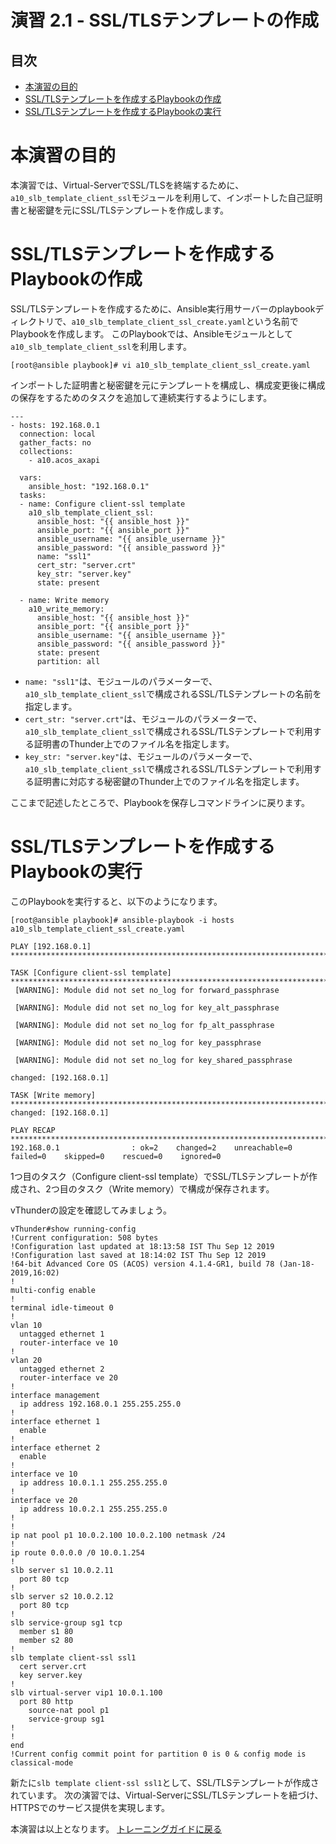 # 演習 2.1 - SSL/TLSテンプレートの作成

## 目次

- [本演習の目的](#本演習の目的)
- [SSL/TLSテンプレートを作成するPlaybookの作成](#SSL/TLSテンプレートを作成するPlaybookの作成)
- [SSL/TLSテンプレートを作成するPlaybookの実行](#SSL/TLSテンプレートを作成するPlaybookの実行)

# 本演習の目的

本演習では、Virtual-ServerでSSL/TLSを終端するために、`a10_slb_template_client_ssl`モジュールを利用して、インポートした自己証明書と秘密鍵を元にSSL/TLSテンプレートを作成します。


# SSL/TLSテンプレートを作成するPlaybookの作成

SSL/TLSテンプレートを作成するために、Ansible実行用サーバーのplaybookディレクトリで、`a10_slb_template_client_ssl_create.yaml`という名前でPlaybookを作成します。
このPlaybookでは、Ansibleモジュールとして`a10_slb_template_client_ssl`を利用します。

```
[root@ansible playbook]# vi a10_slb_template_client_ssl_create.yaml
```

インポートした証明書と秘密鍵を元にテンプレートを構成し、構成変更後に構成の保存をするためのタスクを追加して連続実行するようにします。

``` 
---
- hosts: 192.168.0.1
  connection: local
  gather_facts: no
  collections:
    - a10.acos_axapi

  vars:
    ansible_host: "192.168.0.1"
  tasks:
  - name: Configure client-ssl template
    a10_slb_template_client_ssl:
      ansible_host: "{{ ansible_host }}"
      ansible_port: "{{ ansible_port }}"
      ansible_username: "{{ ansible_username }}"
      ansible_password: "{{ ansible_password }}"
      name: "ssl1"
      cert_str: "server.crt"
      key_str: "server.key"
      state: present

  - name: Write memory
    a10_write_memory:
      ansible_host: "{{ ansible_host }}"
      ansible_port: "{{ ansible_port }}"
      ansible_username: "{{ ansible_username }}"
      ansible_password: "{{ ansible_password }}"
      state: present
      partition: all
```

- `name: "ssl1"`は、モジュールのパラメーターで、`a10_slb_template_client_ssl`で構成されるSSL/TLSテンプレートの名前を指定します。
- `cert_str: "server.crt"`は、モジュールのパラメーターで、`a10_slb_template_client_ssl`で構成されるSSL/TLSテンプレートで利用する証明書のThunder上でのファイル名を指定します。
- `key_str: "server.key"`は、モジュールのパラメーターで、`a10_slb_template_client_ssl`で構成されるSSL/TLSテンプレートで利用する証明書に対応する秘密鍵のThunder上でのファイル名を指定します。

ここまで記述したところで、Playbookを保存しコマンドラインに戻ります。

# SSL/TLSテンプレートを作成するPlaybookの実行

このPlaybookを実行すると、以下のようになります。

```
[root@ansible playbook]# ansible-playbook -i hosts a10_slb_template_client_ssl_create.yaml

PLAY [192.168.0.1] ********************************************************************************************************************************

TASK [Configure client-ssl template] **************************************************************************************************************
 [WARNING]: Module did not set no_log for forward_passphrase

 [WARNING]: Module did not set no_log for key_alt_passphrase

 [WARNING]: Module did not set no_log for fp_alt_passphrase

 [WARNING]: Module did not set no_log for key_passphrase

 [WARNING]: Module did not set no_log for key_shared_passphrase

changed: [192.168.0.1]

TASK [Write memory] *******************************************************************************************************************************
changed: [192.168.0.1]

PLAY RECAP ****************************************************************************************************************************************
192.168.0.1                : ok=2    changed=2    unreachable=0    failed=0    skipped=0    rescued=0    ignored=0

```

1つ目のタスク（Configure client-ssl template）でSSL/TLSテンプレートが作成され、2つ目のタスク（Write memory）で構成が保存されます。

vThunderの設定を確認してみましょう。

```
vThunder#show running-config
!Current configuration: 508 bytes
!Configuration last updated at 18:13:58 IST Thu Sep 12 2019
!Configuration last saved at 18:14:02 IST Thu Sep 12 2019
!64-bit Advanced Core OS (ACOS) version 4.1.4-GR1, build 78 (Jan-18-2019,16:02)
!
multi-config enable
!
terminal idle-timeout 0
!
vlan 10
  untagged ethernet 1
  router-interface ve 10
!
vlan 20
  untagged ethernet 2
  router-interface ve 20
!
interface management
  ip address 192.168.0.1 255.255.255.0
!
interface ethernet 1
  enable
!
interface ethernet 2
  enable
!
interface ve 10
  ip address 10.0.1.1 255.255.255.0
!
interface ve 20
  ip address 10.0.2.1 255.255.255.0
!
!
ip nat pool p1 10.0.2.100 10.0.2.100 netmask /24
!
ip route 0.0.0.0 /0 10.0.1.254
!
slb server s1 10.0.2.11
  port 80 tcp
!
slb server s2 10.0.2.12
  port 80 tcp
!
slb service-group sg1 tcp
  member s1 80
  member s2 80
!
slb template client-ssl ssl1
  cert server.crt
  key server.key
!
slb virtual-server vip1 10.0.1.100
  port 80 http
    source-nat pool p1
    service-group sg1
!
!
end
!Current config commit point for partition 0 is 0 & config mode is classical-mode
```

新たに`slb template client-ssl ssl1`として、SSL/TLSテンプレートが作成されています。
次の演習では、Virtual-ServerにSSL/TLSテンプレートを紐づけ、HTTPSでのサービス提供を実現します。

本演習は以上となります。  [トレーニングガイドに戻る](../README.ja.md)
